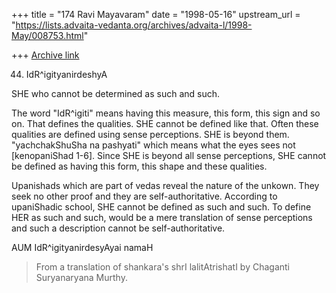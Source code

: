 +++
title = "174 Ravi Mayavaram"
date = "1998-05-16"
upstream_url = "https://lists.advaita-vedanta.org/archives/advaita-l/1998-May/008753.html"

+++
[Archive link](https://lists.advaita-vedanta.org/archives/advaita-l/1998-May/008753.html)

44. IdR^igityanirdeshyA

SHE who cannot be determined as such and such.

The word "IdR^igiti" means having this measure, this form, this sign
and so on. That defines the qualities. SHE cannot be defined like
that. Often these qualities are defined using sense perceptions. SHE
is beyond them. "yachchakShuSha na pashyati" which means what the eyes
sees not [kenopaniShad 1-6]. Since SHE is beyond all sense
perceptions, SHE cannot be defined as having this form, this shape and
these qualities.

Upanishads which are part of vedas reveal the nature of the unkown.
They seek no other proof and they are self-authoritative. According to
upaniShadic school, SHE cannot be defined as such and such. To define
HER as such and such, would be a mere translation  of sense
perceptions and such a description cannot be self-authoritative.

AUM IdR^igityanirdesyAyai namaH

>From a translation of shankara's  shrI lalitAtrishatI by
Chaganti Suryanaryana Murthy.

